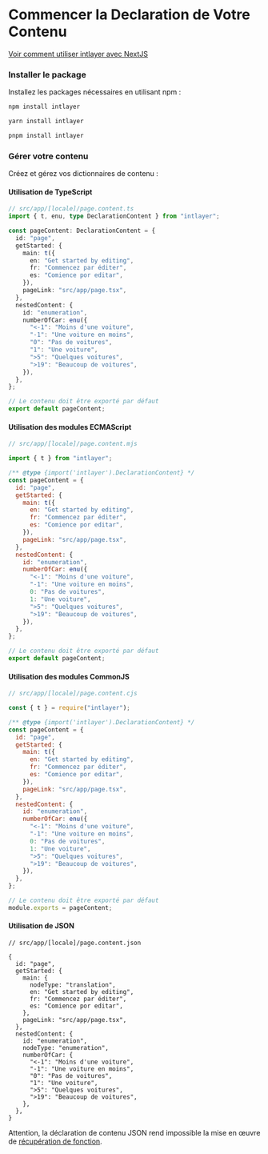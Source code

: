# Commencer la Declaration de Votre Contenu

[Voir comment utiliser intlayer avec NextJS](https://github.com/aypineau/intlayer/blob/main/readme_fr.md)

### Installer le package

Installez les packages nécessaires en utilisant npm :

```bash
npm install intlayer
```

```bash
yarn install intlayer
```

```bash
pnpm install intlayer
```

### Gérer votre contenu

Créez et gérez vos dictionnaires de contenu :

#### Utilisation de TypeScript

```typescript
// src/app/[locale]/page.content.ts
import { t, enu, type DeclarationContent } from "intlayer";

const pageContent: DeclarationContent = {
  id: "page",
  getStarted: {
    main: t({
      en: "Get started by editing",
      fr: "Commencez par éditer",
      es: "Comience por editar",
    }),
    pageLink: "src/app/page.tsx",
  },
  nestedContent: {
    id: "enumeration",
    numberOfCar: enu({
      "<-1": "Moins d'une voiture",
      "-1": "Une voiture en moins",
      "0": "Pas de voitures",
      "1": "Une voiture",
      ">5": "Quelques voitures",
      ">19": "Beaucoup de voitures",
    }),
  },
};

// Le contenu doit être exporté par défaut
export default pageContent;
```

#### Utilisation des modules ECMAScript

```javascript
// src/app/[locale]/page.content.mjs

import { t } from "intlayer";

/** @type {import('intlayer').DeclarationContent} */
const pageContent = {
  id: "page",
  getStarted: {
    main: t({
      en: "Get started by editing",
      fr: "Commencez par éditer",
      es: "Comience por editar",
    }),
    pageLink: "src/app/page.tsx",
  },
  nestedContent: {
    id: "enumeration",
    numberOfCar: enu({
      "<-1": "Moins d'une voiture",
      "-1": "Une voiture en moins",
      0: "Pas de voitures",
      1: "Une voiture",
      ">5": "Quelques voitures",
      ">19": "Beaucoup de voitures",
    }),
  },
};

// Le contenu doit être exporté par défaut
export default pageContent;
```

#### Utilisation des modules CommonJS

```javascript
// src/app/[locale]/page.content.cjs

const { t } = require("intlayer");

/** @type {import('intlayer').DeclarationContent} */
const pageContent = {
  id: "page",
  getStarted: {
    main: t({
      en: "Get started by editing",
      fr: "Commencez par éditer",
      es: "Comience por editar",
    }),
    pageLink: "src/app/page.tsx",
  },
  nestedContent: {
    id: "enumeration",
    numberOfCar: enu({
      "<-1": "Moins d'une voiture",
      "-1": "Une voiture en moins",
      0: "Pas de voitures",
      1: "Une voiture",
      ">5": "Quelques voitures",
      ">19": "Beaucoup de voitures",
    }),
  },
};

// Le contenu doit être exporté par défaut
module.exports = pageContent;
```

#### Utilisation de JSON

```json5
// src/app/[locale]/page.content.json

{
  id: "page",
  getStarted: {
    main: {
      nodeType: "translation",
      en: "Get started by editing",
      fr: "Commencez par éditer",
      es: "Comience por editar",
    },
    pageLink: "src/app/page.tsx",
  },
  nestedContent: {
    id: "enumeration",
    nodeType: "enumeration",
    numberOfCar: {
      "<-1": "Moins d'une voiture",
      "-1": "Une voiture en moins",
      "0": "Pas de voitures",
      "1": "Une voiture",
      ">5": "Quelques voitures",
      ">19": "Beaucoup de voitures",
    },
  },
}
```

Attention, la déclaration de contenu JSON rend impossible la mise en œuvre de [récupération de fonction](https://github.com/aypineau/intlayer/blob/main/docs/docs/content_declaration/function_fetching.md).
